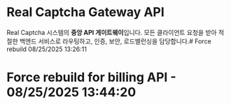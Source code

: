 # Real Captcha Gateway API

Real Captcha 시스템의 **중앙 API 게이트웨이**입니다. 모든 클라이언트 요청을 받아 적절한 백엔드 서비스로 라우팅하고, 인증, 보안, 로드밸런싱을 담당합니다.# Force rebuild 08/25/2025 13:26:11
# Force rebuild for billing API - 08/25/2025 13:44:20
